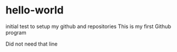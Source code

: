 # hello-world
initial test to setup my github and repositories
This is my first Github program

Did not need that line
